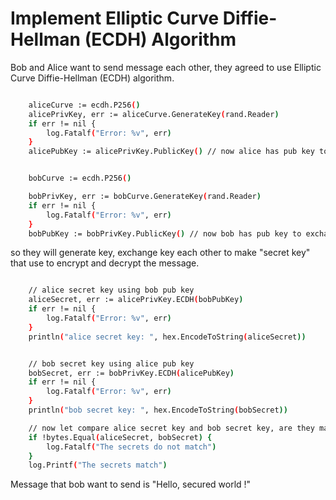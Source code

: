 # Implement Elliptic Curve Diffie-Hellman (ECDH) Algorithm
Bob and Alice want to send message each other, they agreed to use Elliptic Curve Diffie-Hellman (ECDH) algorithm.

```sh

	aliceCurve := ecdh.P256()
	alicePrivKey, err := aliceCurve.GenerateKey(rand.Reader)
	if err != nil {
		log.Fatalf("Error: %v", err)
	}
	alicePubKey := alicePrivKey.PublicKey() // now alice has pub key to exchange

```
```sh

	bobCurve := ecdh.P256()

	bobPrivKey, err := bobCurve.GenerateKey(rand.Reader)
	if err != nil {
		log.Fatalf("Error: %v", err)
	}
	bobPubKey := bobPrivKey.PublicKey() // now bob has pub key to exchange

```
so they will generate key, exchange key each other to make "secret key" that use to encrypt and decrypt the message.

```sh

	// alice secret key using bob pub key
	aliceSecret, err := alicePrivKey.ECDH(bobPubKey)
	if err != nil {
		log.Fatalf("Error: %v", err)
	}
	println("alice secret key: ", hex.EncodeToString(aliceSecret))

```

```sh

	// bob secret key using alice pub key
	bobSecret, err := bobPrivKey.ECDH(alicePubKey)
	if err != nil {
		log.Fatalf("Error: %v", err)
	}
	println("bob secret key: ", hex.EncodeToString(bobSecret))

	// now let compare alice secret key and bob secret key, are they match ?
	if !bytes.Equal(aliceSecret, bobSecret) {
		log.Fatalf("The secrets do not match")
	}
	log.Printf("The secrets match")

```

Message that bob want to send is "Hello, secured world !"